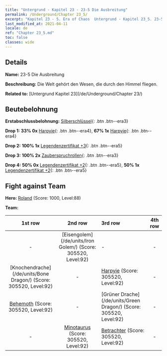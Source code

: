 ```yaml
---
title: "Untergrund - Kapitel 23 - 23-5 Die Ausbreitung"
permalink: /Underground/Chapter 23_5/
excerpt: "Kapitel 23 - 5. Era of Chaos  Untergrund - Kapitel 23_5. 23-5 Die Ausbreitung"
last_modified_at: 2021-04-11
locale: de
ref: "Chapter 23_5.md"
toc: false
classes: wide
---
```


## Details

 **Name:** 23-5 Die Ausbreitung

 **Beschreibung:** Die Welt gehört den Wesen, die durch den Himmel fliegen.

 **Related to:** [Untergrund Kapitel 23](/de/Underground/Chapter 23/)

## Beutebelohnung

 **Erstabschlussbelohnung:** [Silberschlüssel](/de/Items/con_693/){: .btn .btn--era3}

 **Drop 1:** **33% 0x** [Harpyie](/de/Items/unt_245/){: .btn .btn--era4}, **67% 1x** [Harpyie](/de/Items/unt_245/){: .btn .btn--era4}

 **Drop 2:** **100% 1x** [Legendenzertifikat +3](/de/Items/mat_88/){: .btn .btn--era5}

 **Drop 3:** **100% 2x** [Zauberspruchrollen](/de/Items/con_694/){: .btn .btn--era3}

 **Drop 4:** **50% 0x** [Legendenzertifikat +2](/de/Items/mat_81/){: .btn .btn--era5}, **50% 1x** [Legendenzertifikat +2](/de/Items/mat_81/){: .btn .btn--era5}


## Fight against Team
 **Hero:** [Roland](/de/heroes/Roland/) (Score: 1000, Level:88)

 **Team:**


  | 1st row | 2nd row | 3rd row | 4th row |
  |:----:|:----:|:----|:----:|
  | - | [Eisengolem](/de/units/Iron Golem/) (Score: 305520, Level:92)  | - | - |
  | [Knochendrache](/de/units/Bone Dragon/) (Score: 305520, Level:92)  | - | [Harpyie](/de/units/Harpy/) (Score: 305520, Level:92)  | - |
  | [Behemoth](/de/units/Behemoth/) (Score: 305520, Level:92)  | - | [Grüner Drache](/de/units/Green Dragon/) (Score: 305520, Level:92)  | - |
  | - | [Minotaurus](/de/units/Minotaur/) (Score: 305520, Level:92)  | [Betrachter](/de/units/Beholder/) (Score: 305520, Level:92)  | - |


